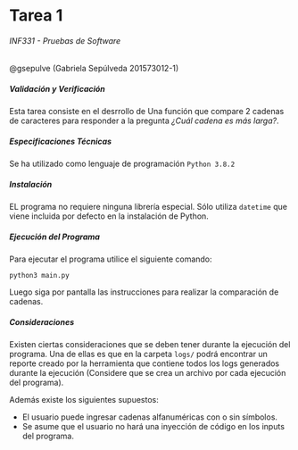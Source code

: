 # Tarea 1
###### INF331 - Pruebas de Software
@gsepulve (Gabriela Sepúlveda 201573012-1)

##### Validación y Verificación
Esta tarea consiste en el desrrollo de Una función que compare 2 cadenas de caracteres para responder a la pregunta *¿Cuál cadena es más larga?*.

##### Especificaciones Técnicas
Se ha utilizado como lenguaje de programación `Python 3.8.2`

##### Instalación
EL programa no requiere ninguna librería especial. Sólo utiliza `datetime` que viene incluida por defecto en la instalación de Python.

##### Ejecución del Programa
Para ejecutar el programa utilice el siguiente comando:
~~~
python3 main.py
~~~
Luego siga por pantalla las instrucciones para realizar la comparación de cadenas.

##### Consideraciones
Existen ciertas consideraciones que se deben tener durante la ejecución del programa. Una de ellas es que en la carpeta `logs/` podrá encontrar un reporte creado por la herramienta que contiene todos los logs generados durante la ejecución (Considere que se crea un archivo por cada ejecución del programa).

Además existe los siguientes supuestos:

- El usuario puede ingresar cadenas alfanuméricas con o sin símbolos.
- Se asume que el usuario no hará una inyección de código en los inputs del programa.


